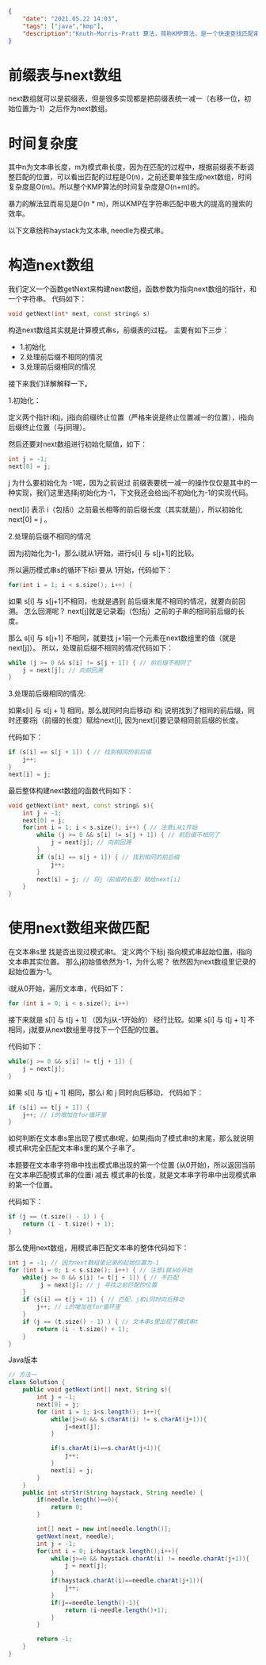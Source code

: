 ```json
{  
    "date": "2021.05.22 14:03", 
    "tags": ["java","kmp"], 
    "description":"Knuth-Morris-Pratt 算法，简称KMP算法，是一个快速查找匹配串的算法，由Donald Knuth、James H. Morris 和 Vaughan Pratt三人于 1977 年联合发表。"
}
```

# 前缀表与next数组

next数组就可以是前缀表，但是很多实现都是把前缀表统一减一（右移一位，初始位置为-1）之后作为next数组。

# 时间复杂度

其中n为文本串长度，m为模式串长度，因为在匹配的过程中，根据前缀表不断调整匹配的位置，可以看出匹配的过程是O(n)，之前还要单独生成next数组，时间复杂度是O(m)。所以整个KMP算法的时间复杂度是O(n+m)的。

暴力的解法显而易见是O(n * m)，所以KMP在字符串匹配中极大的提高的搜索的效率。

以下文章统称haystack为文本串, needle为模式串。

# 构造next数组

我们定义一个函数getNext来构建next数组，函数参数为指向next数组的指针，和一个字符串。 代码如下：

```c++
void getNext(int* next, const string& s)
```

构造next数组其实就是计算模式串s，前缀表的过程。 主要有如下三步：

- 1.初始化
- 2.处理前后缀不相同的情况
- 3.处理前后缀相同的情况

接下来我们详解解释一下。

1.初始化：

定义两个指针i和j，j指向前缀终止位置（严格来说是终止位置减一的位置），i指向后缀终止位置（与j同理）。

然后还要对next数组进行初始化赋值，如下：

```c++
int j = -1;
next[0] = j;
```
j 为什么要初始化为 -1呢，因为之前说过 前缀表要统一减一的操作仅仅是其中的一种实现，我们这里选择j初始化为-1，下文我还会给出j不初始化为-1的实现代码。

next[i] 表示 i（包括i）之前最长相等的前后缀长度（其实就是j），所以初始化next[0] = j 。

2.处理前后缀不相同的情况

因为j初始化为-1，那么i就从1开始，进行s[i] 与 s[j+1]的比较。

所以遍历模式串s的循环下标i 要从 1开始，代码如下：
```c++
for(int i = 1; i < s.size(); i++) {
```
如果 s[i] 与 s[j+1]不相同，也就是遇到 前后缀末尾不相同的情况，就要向前回溯。 怎么回溯呢？ next[j]就是记录着j（包括j）之前的子串的相同前后缀的长度。

那么 s[i] 与 s[j+1] 不相同，就要找 j+1前一个元素在next数组里的值（就是next[j]）。 所以，处理前后缀不相同的情况代码如下：

```c++
while (j >= 0 && s[i] != s[j + 1]) { // 前后缀不相同了
    j = next[j]; // 向前回溯
}
```
3.处理前后缀相同的情况:

如果s[i] 与 s[j + 1] 相同，那么就同时向后移动i 和j 说明找到了相同的前后缀，同时还要将j（前缀的长度）赋给next[i], 因为next[i]要记录相同前后缀的长度。

代码如下：
```c++
if (s[i] == s[j + 1]) { // 找到相同的前后缀
    j++;
}
next[i] = j;
```
最后整体构建next数组的函数代码如下：
```c++
void getNext(int* next, const string& s){
    int j = -1;
    next[0] = j;
    for(int i = 1; i < s.size(); i++) { // 注意i从1开始
        while (j >= 0 && s[i] != s[j + 1]) { // 前后缀不相同了
            j = next[j]; // 向前回溯
        }
        if (s[i] == s[j + 1]) { // 找到相同的前后缀
            j++;
        }
        next[i] = j; // 将j（前缀的长度）赋给next[i]
    }
}
```

# 使用next数组来做匹配

在文本串s里 找是否出现过模式串t。 定义两个下标j 指向模式串起始位置，i指向文本串其实位置。 那么j初始值依然为-1，为什么呢？ 依然因为next数组里记录的起始位置为-1。

i就从0开始，遍历文本串，代码如下：

```c++
for (int i = 0; i < s.size(); i++) 
```
接下来就是 s[i] 与 t[j + 1] （因为j从-1开始的） 经行比较。如果 s[i] 与 t[j + 1] 不相同，j就要从next数组里寻找下一个匹配的位置。

代码如下：

```c++
while(j >= 0 && s[i] != t[j + 1]) {
    j = next[j];
}
```

如果 s[i] 与 t[j + 1] 相同，那么i 和 j 同时向后移动， 代码如下：
```c++
if (s[i] == t[j + 1]) {
    j++; // i的增加在for循环里
}
```
如何判断在文本串s里出现了模式串t呢，如果j指向了模式串t的末尾，那么就说明模式串t完全匹配文本串s里的某个子串了。

本题要在文本串字符串中找出模式串出现的第一个位置 (从0开始)，所以返回当前在文本串匹配模式串的位置i 减去 模式串的长度，就是文本串字符串中出现模式串的第一个位置。

代码如下：

```c++
if (j == (t.size() - 1) ) {
    return (i - t.size() + 1);
}

```

那么使用next数组，用模式串匹配文本串的整体代码如下：
```c++
int j = -1; // 因为next数组里记录的起始位置为-1
for (int i = 0; i < s.size(); i++) { // 注意i就从0开始
    while(j >= 0 && s[i] != t[j + 1]) { // 不匹配
         j = next[j]; // j 寻找之前匹配的位置
    }
    if (s[i] == t[j + 1]) { // 匹配，j和i同时向后移动
        j++; // i的增加在for循环里
    }
    if (j == (t.size() - 1) ) { // 文本串s里出现了模式串t
        return (i - t.size() + 1);
    }
}
```

Java版本

```java
// 方法一
class Solution {
    public void getNext(int[] next, String s){
        int j = -1;
        next[0] = j;
        for (int i = 1; i<s.length(); i++){
            while(j>=0 && s.charAt(i) != s.charAt(j+1)){
                j=next[j];
            }

            if(s.charAt(i)==s.charAt(j+1)){
                j++;
            }
            next[i] = j;
        }
    }
    public int strStr(String haystack, String needle) {
        if(needle.length()==0){
            return 0;
        }

        int[] next = new int[needle.length()];
        getNext(next, needle);
        int j = -1;
        for(int i = 0; i<haystack.length();i++){
            while(j>=0 && haystack.charAt(i) != needle.charAt(j+1)){
                j = next[j];
            }
            if(haystack.charAt(i)==needle.charAt(j+1)){
                j++;
            }
            if(j==needle.length()-1){
                return (i-needle.length()+1);
            }
        }

        return -1;
    }
}
```
